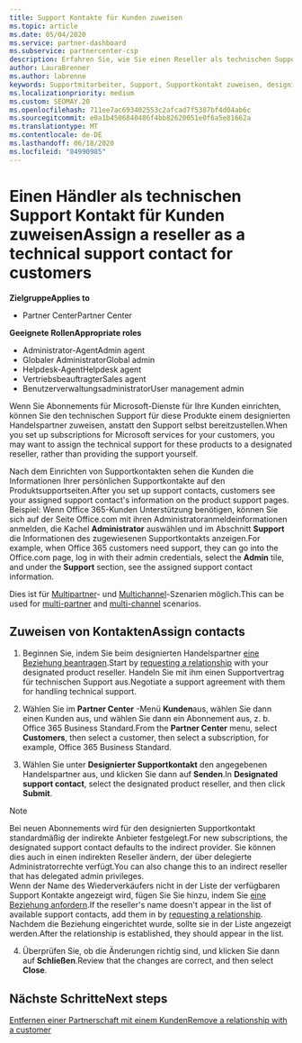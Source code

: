```yaml
---
title: Support Kontakte für Kunden zuweisen
ms.topic: article
ms.date: 05/04/2020
ms.service: partner-dashboard
ms.subservice: partnercenter-csp
description: Erfahren Sie, wie Sie einen Reseller als technischen Support für Kunden, die über Abonnements für Microsoft-Dienste verfügen, zuweisen.
author: LauraBrenner
ms.author: labrenne
keywords: Supportmitarbeiter, Support, Supportkontakt zuweisen, designierter Supportkontakt
ms.localizationpriority: medium
ms.custom: SEOMAY.20
ms.openlocfilehash: 711ee7ac693402553c2afcad7f5387bf4d04ab6c
ms.sourcegitcommit: e0a1b4506840486f4bb82620051e0f6a5e81662a
ms.translationtype: MT
ms.contentlocale: de-DE
ms.lasthandoff: 06/18/2020
ms.locfileid: "84990985"
---
```

# <a name="assign-a-reseller-as-a-technical-support-contact-for-customers"></a><span data-ttu-id="01d87-104">Einen Händler als technischen Support Kontakt für Kunden zuweisen</span><span class="sxs-lookup"><span data-stu-id="01d87-104">Assign a reseller as a technical support contact for customers</span></span>

<span data-ttu-id="01d87-105">**Zielgruppe**</span><span class="sxs-lookup"><span data-stu-id="01d87-105">**Applies to**</span></span>

- <span data-ttu-id="01d87-106">Partner Center</span><span class="sxs-lookup"><span data-stu-id="01d87-106">Partner Center</span></span>

<span data-ttu-id="01d87-107">**Geeignete Rollen**</span><span class="sxs-lookup"><span data-stu-id="01d87-107">**Appropriate roles**</span></span>

- <span data-ttu-id="01d87-108">Administrator-Agent</span><span class="sxs-lookup"><span data-stu-id="01d87-108">Admin agent</span></span>
- <span data-ttu-id="01d87-109">Globaler Administrator</span><span class="sxs-lookup"><span data-stu-id="01d87-109">Global admin</span></span>
- <span data-ttu-id="01d87-110">Helpdesk-Agent</span><span class="sxs-lookup"><span data-stu-id="01d87-110">Helpdesk agent</span></span>
- <span data-ttu-id="01d87-111">Vertriebsbeauftragter</span><span class="sxs-lookup"><span data-stu-id="01d87-111">Sales agent</span></span>
- <span data-ttu-id="01d87-112">Benutzerverwaltungsadministrator</span><span class="sxs-lookup"><span data-stu-id="01d87-112">User management admin</span></span>

<span data-ttu-id="01d87-113">Wenn Sie Abonnements für Microsoft-Dienste für Ihre Kunden einrichten, können Sie den technischen Support für diese Produkte einem designierten Handelspartner zuweisen, anstatt den Support selbst bereitzustellen.</span><span class="sxs-lookup"><span data-stu-id="01d87-113">When you set up subscriptions for Microsoft services for your customers, you may want to assign the technical support for these products to a designated reseller, rather than providing the support yourself.</span></span>

<span data-ttu-id="01d87-114">Nach dem Einrichten von Supportkontakten sehen die Kunden die Informationen Ihrer persönlichen Supportkontakte auf den Produktsupportseiten.</span><span class="sxs-lookup"><span data-stu-id="01d87-114">After you set up support contacts, customers see your assigned support contact's information on the product support pages.</span></span> <span data-ttu-id="01d87-115">Beispiel: Wenn Office 365-Kunden Unterstützung benötigen, können Sie sich auf der Seite Office.com mit ihren Administratoranmeldeinformationen anmelden, die Kachel **Administrator** auswählen und im Abschnitt **Support** die Informationen des zugewiesenen Supportkontakts anzeigen.</span><span class="sxs-lookup"><span data-stu-id="01d87-115">For example, when Office 365 customers need support, they can go into the Office.com page, log in with their admin credentials, select the **Admin** tile, and under the **Support** section, see the assigned support contact information.</span></span>

<span data-ttu-id="01d87-116">Dies ist für [Multipartner](multipartner.md)- und [Multichannel](multichannel.md)-Szenarien möglich.</span><span class="sxs-lookup"><span data-stu-id="01d87-116">This can be used for [multi-partner](multipartner.md) and [multi-channel](multichannel.md) scenarios.</span></span> 

<a href="" id="assigncontacts"></a>
## <a name="assign-contacts"></a><span data-ttu-id="01d87-117">Zuweisen von Kontakten</span><span class="sxs-lookup"><span data-stu-id="01d87-117">Assign contacts</span></span>

1.  <span data-ttu-id="01d87-118">Beginnen Sie, indem Sie beim designierten Handelspartner [eine Beziehung beantragen](request-a-relationship-with-a-customer.md).</span><span class="sxs-lookup"><span data-stu-id="01d87-118">Start by [requesting a relationship](request-a-relationship-with-a-customer.md) with your designated product reseller.</span></span> <span data-ttu-id="01d87-119">Handeln Sie mit ihm einen Supportvertrag für technischen Support aus.</span><span class="sxs-lookup"><span data-stu-id="01d87-119">Negotiate a support agreement with them for handling technical support.</span></span>

2.  <span data-ttu-id="01d87-120">Wählen Sie im **Partner Center** -Menü **Kunden**aus, wählen Sie dann einen Kunden aus, und wählen Sie dann ein Abonnement aus, z. b. Office 365 Business Standard.</span><span class="sxs-lookup"><span data-stu-id="01d87-120">From the **Partner Center** menu, select **Customers**, then select a customer, then select a subscription, for example, Office 365 Business Standard.</span></span>

3.  <span data-ttu-id="01d87-121">Wählen Sie unter **Designierter Supportkontakt** den angegebenen Handelspartner aus, und klicken Sie dann auf **Senden**.</span><span class="sxs-lookup"><span data-stu-id="01d87-121">In  **Designated support contact**, select the designated product reseller, and then click **Submit**.</span></span> 

   >[!NOTE]  
 ><span data-ttu-id="01d87-122">Bei neuen Abonnements wird für den designierten Supportkontakt standardmäßig der indirekte Anbieter festgelegt.</span><span class="sxs-lookup"><span data-stu-id="01d87-122">For new subscriptions, the designated support contact defaults to the indirect provider.</span></span> <span data-ttu-id="01d87-123">Sie können dies auch in einen indirekten Reseller ändern, der über delegierte Administratorrechte verfügt.</span><span class="sxs-lookup"><span data-stu-id="01d87-123">You can also change this to an indirect reseller that has delegated admin privileges.</span></span>    
><span data-ttu-id="01d87-124">Wenn der Name des Wiederverkäufers nicht in der Liste der verfügbaren Support Kontakte angezeigt wird, fügen Sie Sie hinzu, indem Sie [eine Beziehung anfordern](request-a-relationship-with-a-customer.md).</span><span class="sxs-lookup"><span data-stu-id="01d87-124">If the reseller's name doesn't appear in the list of available support contacts, add them in by [requesting a relationship](request-a-relationship-with-a-customer.md).</span></span> <span data-ttu-id="01d87-125">Nachdem die Beziehung eingerichtet wurde, sollte sie in der Liste angezeigt werden.</span><span class="sxs-lookup"><span data-stu-id="01d87-125">After the relationship is established, they should appear in the list.</span></span>  

4.  <span data-ttu-id="01d87-126">Überprüfen Sie, ob die Änderungen richtig sind, und klicken Sie dann auf **Schließen**.</span><span class="sxs-lookup"><span data-stu-id="01d87-126">Review that the changes are correct, and then select **Close**.</span></span>

## <a name="next-steps"></a><span data-ttu-id="01d87-127">Nächste Schritte</span><span class="sxs-lookup"><span data-stu-id="01d87-127">Next steps</span></span>

[<span data-ttu-id="01d87-128">Entfernen einer Partnerschaft mit einem Kunden</span><span class="sxs-lookup"><span data-stu-id="01d87-128">Remove a relationship with a customer</span></span>](remove-a-relationship.md)